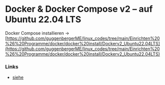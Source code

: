 # Docker & Docker Compose v2 – auf Ubuntu 22.04 LTS

Docker Compose installieren -> [https://github.com/guggenbergerME/linux_codes/tree/main/Einrichten%20%26%20Programme/docker/docker%20install/Dockerv2_Ubuntu22.04LTS](https://github.com/guggenbergerME/linux_codes/tree/main/Einrichten%20%26%20Programme/docker/docker%20install/Dockerv2_Ubuntu22.04LTS)


### Links
+ [siehe](https://github.com/guggenbergerME/linux_codes/blob/main/Einrichten%20&%20Programme/docker/docker%20install/Dockerv2_Ubuntu22.04LTS/Readme.md)
